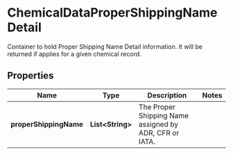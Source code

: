 

# ChemicalDataProperShippingNameDetail

Container to hold Proper Shipping Name Detail information.  It will be returned if applies for a given chemical record.

## Properties

| Name | Type | Description | Notes |
|------------ | ------------- | ------------- | -------------|
|**properShippingName** | **List&lt;String&gt;** | The Proper Shipping Name assigned by ADR, CFR or IATA. |  |



